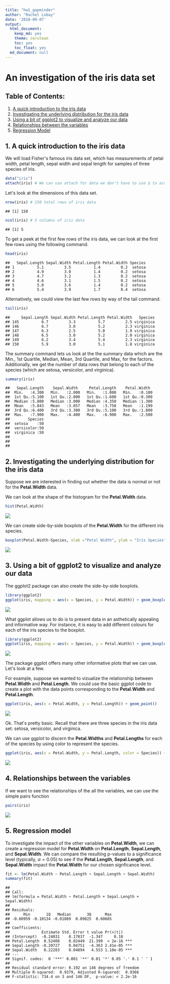 ```yaml
---
title: "hw1_gapminder"
author: "Rachel Lobay"
date: '2018-09-07'
output:
  html_document:
    keep_md: yes
    theme: cerulean
    toc: yes
    toc_float: yes
  md_document: null
---
```

# An investigation of the iris data set

## Table of Contents:
1. [A quick introduction to the iris data](#a-quick-introduction-to-the-iris-data)
2. [Investigating the underlying distribution for the iris data](#investigating-the-underlying-distribution-for-the-iris-data)
3. [Using a bit of ggplot2 to visualize and analyze our data](#using-a-bit-of-ggplot2-to-visualize-and-analyze-our-data)
4. [Relationships between the variables](#relationships-between-the-variables)
5. [Regression Model](#regression-model)

## 1. A quick introduction to the iris data

We will load Fisher's famous iris data set, which has measurements of petal width, petal length, sepal width and sepal length for samples of three species of iris. 


```r
data("iris")
attach(iris) # We can use attach for data we don't have to use $ to access parts of the data. For instance, instead of having to type iris$Petal.Width, we simply type Petal.Width.
```

Let's look at the dimensions of this data set.

```r
nrow(iris) # 150 total rows of iris data
```

```
## [1] 150
```

```r
ncol(iris) # 5 columns of iris data 
```

```
## [1] 5
```

To get a peek at the first few rows of the iris data, we can look at the first few rows using the following command.


```r
head(iris)
```

```
##   Sepal.Length Sepal.Width Petal.Length Petal.Width Species
## 1          5.1         3.5          1.4         0.2  setosa
## 2          4.9         3.0          1.4         0.2  setosa
## 3          4.7         3.2          1.3         0.2  setosa
## 4          4.6         3.1          1.5         0.2  setosa
## 5          5.0         3.6          1.4         0.2  setosa
## 6          5.4         3.9          1.7         0.4  setosa
```

Alternatively, we could view the last few rows by way of the tail command.

```r
tail(iris)
```

```
##     Sepal.Length Sepal.Width Petal.Length Petal.Width   Species
## 145          6.7         3.3          5.7         2.5 virginica
## 146          6.7         3.0          5.2         2.3 virginica
## 147          6.3         2.5          5.0         1.9 virginica
## 148          6.5         3.0          5.2         2.0 virginica
## 149          6.2         3.4          5.4         2.3 virginica
## 150          5.9         3.0          5.1         1.8 virginica
```

The summary command lets us look at the the summary data which are the  Min., 1st Quartile, Median, Mean, 3rd Quartile, and Max, for the factors. Additionally, we get the number of data rows that belong to each of the species (which are setosa, versicolor, and virginica).

```r
summary(iris)
```

```
##   Sepal.Length    Sepal.Width     Petal.Length    Petal.Width   
##  Min.   :4.300   Min.   :2.000   Min.   :1.000   Min.   :0.100  
##  1st Qu.:5.100   1st Qu.:2.800   1st Qu.:1.600   1st Qu.:0.300  
##  Median :5.800   Median :3.000   Median :4.350   Median :1.300  
##  Mean   :5.843   Mean   :3.057   Mean   :3.758   Mean   :1.199  
##  3rd Qu.:6.400   3rd Qu.:3.300   3rd Qu.:5.100   3rd Qu.:1.800  
##  Max.   :7.900   Max.   :4.400   Max.   :6.900   Max.   :2.500  
##        Species  
##  setosa    :50  
##  versicolor:50  
##  virginica :50  
##                 
##                 
## 
```

## 2. Investigating the underlying distribution for the iris data

Suppose we are interested in finding out whether the data is normal or not for the **Petal.Width** data. 

We can look at the shape of the histogram for the **Petal.Width** data.


```r
hist(Petal.Width)
```

![](545_hw1_rmarkdown_dataset_files/figure-html/unnamed-chunk-6-1.png)<!-- -->

We can create side-by-side boxplots of the **Petal.Width** for the different iris species.


```r
boxplot(Petal.Width~Species, xlab ="Petal Width", ylab = "Iris Species")
```

![](545_hw1_rmarkdown_dataset_files/figure-html/unnamed-chunk-7-1.png)<!-- -->


## 3. Using a bit of ggplot2 to visualize and analyze our data
The ggplot2 package can also create the side-by-side boxplots.



```r
library(ggplot2)
ggplot(iris, mapping = aes(x = Species, y = Petal.Width)) + geom_boxplot() + labs(x = "Iris Species", y = "Petal Width")
```

![](545_hw1_rmarkdown_dataset_files/figure-html/unnamed-chunk-8-1.png)<!-- -->

What ggplot allows us to do is to present data in an asthetically appealing and informative way. For instance, it is easy to add different colours for each of the iris species to the boxplot.


```r
library(ggplot2)
ggplot(iris, mapping = aes(x = Species, y = Petal.Width)) + geom_boxplot(aes(fill=Species)) + labs(x = "Iris Species", y = "Petal Width")
```

![](545_hw1_rmarkdown_dataset_files/figure-html/unnamed-chunk-9-1.png)<!-- -->

The package ggplot offers many other informative plots that we can use. Let's look at a few. 

For example, suppose we wanted to vizualize the relationship between **Petal.Width** and **Petal.Length**. We could use the basic ggplot code to create a plot with the data points corresponding to the **Petal.Width** and **Petal.Length**.


```r
ggplot(iris, aes(x = Petal.Width, y = Petal.Length)) + geom_point()
```

![](545_hw1_rmarkdown_dataset_files/figure-html/unnamed-chunk-10-1.png)<!-- -->

Ok. That's pretty basic. Recall that there are three species in the iris data set: setosa, versicolor, and virginica.

We can use ggplot to discern the **Petal.Widths** and **Petal.Lengths** for each of the species by using color to represent the species. 


```r
ggplot(iris, aes(x = Petal.Width, y = Petal.Length, color = Species)) + geom_point()
```

![](545_hw1_rmarkdown_dataset_files/figure-html/unnamed-chunk-11-1.png)<!-- -->

## 4. Relationships between the variables

If we want to see the relationships of the all the variables, we can use the simple pairs function


```r
pairs(iris)
```

![](545_hw1_rmarkdown_dataset_files/figure-html/unnamed-chunk-12-1.png)<!-- -->

## 5. Regression model 

To investigate the impact of the other variables on **Petal.Width**, we can create a regression model for **Petal.Width** on **Petal.Length**, **Sepal.Length**, and **Sepal.Width**. We can compare the resulting p-values to a significance level (typically, $\alpha = 0.05$) to see if the **Petal.Length**, **Sepal.Length**, and **Sepal.Width** impact the **Petal.Width** for our chosen signficance level. 


```r
fit <- lm(Petal.Width ~ Petal.Length + Sepal.Length + Sepal.Width)
summary(fit)
```

```
## 
## Call:
## lm(formula = Petal.Width ~ Petal.Length + Sepal.Length + Sepal.Width)
## 
## Residuals:
##      Min       1Q   Median       3Q      Max 
## -0.60959 -0.10134 -0.01089  0.09825  0.60685 
## 
## Coefficients:
##              Estimate Std. Error t value Pr(>|t|)    
## (Intercept)  -0.24031    0.17837  -1.347     0.18    
## Petal.Length  0.52408    0.02449  21.399  < 2e-16 ***
## Sepal.Length -0.20727    0.04751  -4.363 2.41e-05 ***
## Sepal.Width   0.22283    0.04894   4.553 1.10e-05 ***
## ---
## Signif. codes:  0 '***' 0.001 '**' 0.01 '*' 0.05 '.' 0.1 ' ' 1
## 
## Residual standard error: 0.192 on 146 degrees of freedom
## Multiple R-squared:  0.9379,	Adjusted R-squared:  0.9366 
## F-statistic: 734.4 on 3 and 146 DF,  p-value: < 2.2e-16
```
